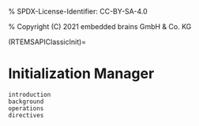 % SPDX-License-Identifier: CC-BY-SA-4.0

% Copyright (C) 2021 embedded brains GmbH & Co. KG

(RTEMSAPIClassicInit)=

# Initialization Manager

```{toctree}
introduction
background
operations
directives
```
